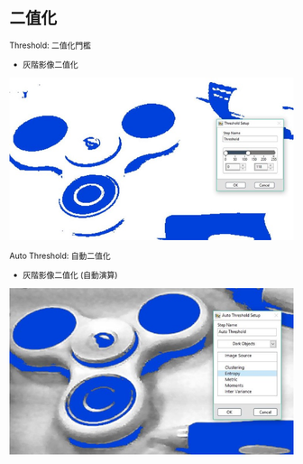 # 二值化

Threshold: 二值化門檻

* 灰階影像二值化

![](../../../.gitbook/assets/tu-pian-32.jpg)

Auto Threshold: 自動二值化

* 灰階影像二值化 \(自動演算\)

![](../../../.gitbook/assets/tu-pian-33.jpg)

